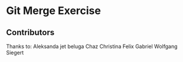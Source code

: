 # Git Merge Exercise

## Contributors

Thanks to: Aleksanda jet beluga Chaz Christina Felix Gabriel Wolfgang Siegert
